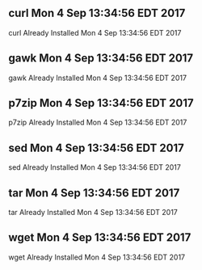 ## curl Mon 4 Sep 13:34:56 EDT 2017
curl Already Installed Mon 4 Sep 13:34:56 EDT 2017
## gawk Mon 4 Sep 13:34:56 EDT 2017
gawk Already Installed Mon 4 Sep 13:34:56 EDT 2017
## p7zip Mon 4 Sep 13:34:56 EDT 2017
p7zip Already Installed Mon 4 Sep 13:34:56 EDT 2017
## sed Mon 4 Sep 13:34:56 EDT 2017
sed Already Installed Mon 4 Sep 13:34:56 EDT 2017
## tar Mon 4 Sep 13:34:56 EDT 2017
tar Already Installed Mon 4 Sep 13:34:56 EDT 2017
## wget Mon 4 Sep 13:34:56 EDT 2017
wget Already Installed Mon 4 Sep 13:34:56 EDT 2017
